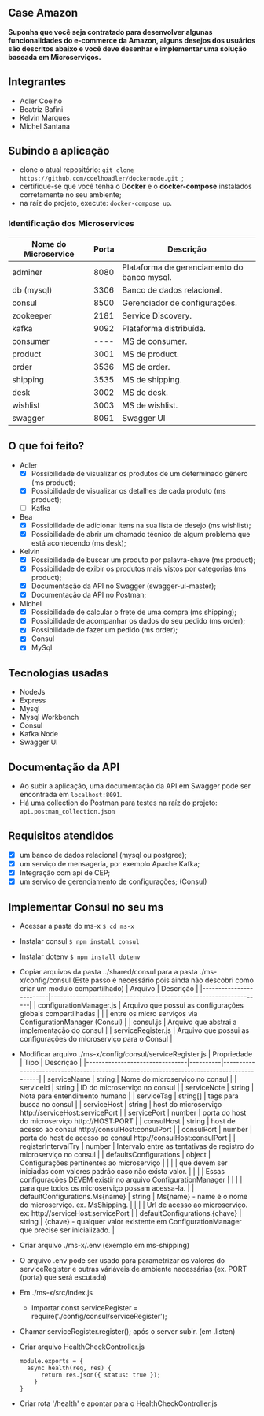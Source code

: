 Case Amazon
---
__Suponha que você seja contratado para desenvolver algunas funcionalidades do e-commerce da
Amazon, alguns desejos dos usuários são descritos abaixo e você deve desenhar e implementar uma
solução baseada em Microserviços.__

## Integrantes
- Adler Coelho
- Beatriz Bafini
- Kelvin Marques
- Michel Santana

## Subindo a aplicação
   - clone o atual repositório: `git clone https://github.com/coelhoadler/dockernode.git `;
   - certifique-se que você tenha o __Docker__ e o __docker-compose__ instalados corretamente no seu ambiente;
   - na raíz do projeto, execute: `docker-compose up`.
   
### Identificação dos Microservices
  | Nome do Microservice    | Porta        | Descrição        |
  |-------------------------|--------------|------------------|
  | adminer                 | 8080         | Plataforma de gerenciamento do banco mysql. |
  | db (mysql)              | 3306         | Banco de dados relacional.                  |
  | consul                  | 8500         | Gerenciador de configurações.               |
  | zookeeper               | 2181         | Service Discovery.                          |
  | kafka                   | 9092         | Plataforma distribuída.                     |
  | consumer                | ----         | MS de consumer.                             |
  | product                 | 3001         | MS de product.                              |
  | order                   | 3536         | MS de order.                                |
  | shipping                | 3535         | MS de shipping.                             |
  | desk                    | 3002         | MS de desk.                                 |
  | wishlist                | 3003         | MS de wishlist.                             |
  | swagger                 | 8091         | Swagger UI                                  |
  
## O que foi feito?
- Adler
    - [x] Possibilidade de visualizar os produtos de um determinado gênero (ms product);
    - [x] Possibilidade de visualizar os detalhes de cada produto (ms product);
    - [ ] Kafka
- Bea
    - [x] Possibilidade de adicionar itens na sua lista de desejo (ms wishlist);
    - [x] Possibilidade de abrir um chamado técnico de algum problema que está acontecendo (ms desk);
- Kelvin
    - [x] Possibilidade de buscar um produto por palavra-chave (ms product);
    - [x] Possibilidade de exibir os produtos mais vistos por categorias (ms product);
    - [x] Documentação da API no Swagger (swagger-ui-master);
    - [x] Documentação da API no Postman;
- Michel
    - [x] Possibilidade de calcular o frete de uma compra (ms shipping);
    - [x] Possibilidade de acompanhar os dados do seu pedido (ms order);
    - [x] Possibilidade de fazer um pedido (ms order);
    - [x] Consul
    - [x] MySql

## Tecnologias usadas
- NodeJs
- Express
- Mysql
- Mysql Workbench
- Consul
- Kafka Node
- Swagger UI

## Documentação da API
- Ao subir a aplicação, uma documentação da API em Swagger pode ser encontrada em `localhost:8091`.
- Há uma collection do Postman para testes na raíz do projeto: `api.postman_collection.json`

## Requisitos atendidos
- [x] um banco de dados relacional (mysql ou postgree);
- [x] um serviço de mensageria, por exemplo Apache Kafka;
- [x] Integração com api de CEP;
- [x] um serviço de gerenciamento de configurações; (Consul)

## Implementar Consul no seu ms
- Acessar a pasta do ms-x `$ cd ms-x`
- Instalar consul `$ npm install consul`
- Instalar dotenv `$ npm install dotenv`
- Copiar arquivos da pasta ../shared/consul para a pasta ./ms-x/config/consul 
  (Este passo é necessário pois ainda não descobri como criar um modulo compartilhado)
  | Arquivo                 | Descrição                                                         |
  |-------------------------|-------------------------------------------------------------------|
  | configurationManager.js | Arquivo que possui as configurações globais compartilhadas        |
  |                         | entre os micro serviços via ConfigurationManager (Consul)         |
  | consul.js               | Arquivo que abstrai a implementação do consul                     |
  | serviceRegister.js      | Arquivo que possui as configurações do microserviço para o Consul |
  

- Modificar arquivo ./ms-x/config/consul/serviceRegister.js 
  | Propriedade                    | Tipo     | Descrição                                                                                |
  |--------------------------------|----------|------------------------------------------------------------------------------------------|
  | serviceName                    | string   | Nome do microserviço no consul                                                           |
  | serviceId                      | string   | ID do microserviço no consul                                                             |
  | serviceNote                    | string   | Nota para entendimento humano                                                            |
  | serviceTag                     | string[] | tags para busca no consul                                                                |
  | serviceHost                    | string   | host do microserviço http://serviceHost:servicePort                                      |
  | servicePort                    | number   | porta do host do microserviço http://HOST:PORT                                           |
  | consulHost                     | string   | host de acesso ao consul http://consulHost:consulPort                                    |
  | consulPort                     | number   | porta do host de acesso ao consul http://consulHost:consulPort                           |
  | registerIntervalTry            | number   | Intervalo entre as tentativas de registro do microserviço no consul                      |
  | defaultsConfigurations         | object   | Configurações pertinentes ao microserviço                                                |
  |                                |          | que devem ser iniciadas com valores padrão caso não exista valor.                        |
  |                                |          | Essas configurações DEVEM existir no arquivo ConfigurationManager                        |
  |                                |          | para que todos os microserviço possam acessa-la.                                         |
  | defaultConfigurations.Ms{name} | string   | Ms{name} - name é o nome do microserviço. ex. MsShipping.                                |
  |                                |          | Url de acesso ao microserviço. ex: http://serviceHost:servicePort                        |
  | defaultConfigurations.{chave}  | string   | {chave} - qualquer valor existente em ConfigurationManager que precise ser inicializado. |
  

- Criar arquivo ./ms-x/.env (exemplo em ms-shipping)
- O arquivo .env pode ser usado para parametrizar os valores do serviceRegister e outras váriáveis de ambiente necessárias (ex. PORT (porta) que será escutada)

- Em ./ms-x/src/index.js
  - Importar const serviceRegister = require('./config/consul/serviceRegister');
- Chamar serviceRegister.register(); após o server subir. (em .listen)
- Criar arquivo HealthCheckController.js
  ```
  module.exports = {
    async health(req, res) {
        return res.json({ status: true });
      }
  }
  ```
- Criar rota '/health' e apontar para o HealthCheckController.js 
